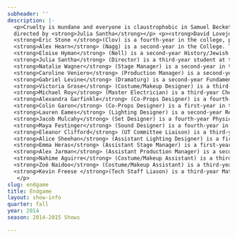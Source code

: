 ```yaml
---
subheader: ''
description: |-
  <p>Cruelty is mundane and everyone is claustrophobic in Samuel Beckett's <em>Endgame</em>, directed by Julia Santha.  A bare interior confines four humans, protecting them from a quiet apocalypse outside.  Language lacerates and longs in quick succession, as a game of minimums unfolds between the characters, each of them desperate for ways to pass their time.  Depression gives way to comedy gives way to more lust for life than you came with. </p><p>By <strong>Samuel Beckett</strong><br/>
  directed by <strong>Julia Santha</strong></p> <p><strong>David Lovejoy </strong>(Hamm) is a second-year, currently studying TAPS. This is his third production that he has worked on with UT; his previous roles in UT include Charles/First Lord/William in the 2013 production of <em>As You Like It</em> and Puck in the 2014 production of <em>A Midsummer Night’s Dream</em>. He is also a member of University of Chicago’s all male a cappella group Run for Cover.</p><p class="p1">
  <strong>Eric Stone </strong>(Clov) is a fourth-year in the college, performing in his first dramatic production for University Theater. He has performed with Off-Off Campus in such shows as <em>Beerfest at Tiffany's</em> and <em>Gold</em>, <em>Frankincense</em>, and <em>Myrhh-der: A Christ-mystery</em>.</p><p class="p1">
  <strong>Alex Hearn</strong> (Nagg) is a second-year in the College. This is his first UT mainstage. He has recently appeared in the TAPS Acting Studio <em>A Streetcar Named Desire</em> directed by Audrey Francis. He also performs with Commedia dell'Arte as Pulcinella and directed a workshop <em>The Still Alarm</em> last spring.</p><p class="p1">
  <strong>Eloise Hyman</strong> (Nell) is a second-year History/Jewish Studies major. Last year she was in <em>A Midsummer Night's Dream</em> and the fall quarter musical theater workshop called <em>Barely There</em>.</p><p class="p1">
  <strong>Julia Santha</strong> (Director) is a third-year student at the College, studying Theater and Performance Studies and Law, Letters and Society. Within UT, Julia has directed Sam Shepard's <em>Fool for Love</em>, a workshop of Act I of David Mamet's <em>Boston Marriage</em>, assistant directed Kenneth Lonergan's <em>This Is Our Youth</em>, assistant set designed for <em>Henry VI</em>, and assistant props designed for <em>The Hamletmachine</em>. Julia is so grateful for this opportunity and for everyone who has made it possible.</p> <p class="p1">
  <strong>Natalie Wagner</strong> (Stage Manager) is a second-year in the College majoring in Law, Letters, and Society with a minor in TAPS. She was the Assistant Stage Manager on <em>Hedda Gabler</em>, <em>Grey Gardens</em>, <em>Godspell</em>, and <em>Buried in Bughouse Square: A Studs Terkel Circus</em>; she also assistant set designed <em>Cabaret</em> and has participated in <em>Theater[24]</em> multiple times. She serves on UT's Student Committee. Outside of UT: props for The Club (Urban Stages); internships with New York International Fringe Festival and West Village Musical Theater Festival.</p><p class="p1">
  <strong>Caroline Veniero</strong> (Production Manager) is a second-year History major in the College. This is her first show as a production manager. She previously worked as an assistant production manager on the Spring 2014 Dean's Men production of <em>Much Ado About Nothing</em>.</p><p class="p1">
  <strong>Gabriel Levine</strong> (Dramaturg) is a second-year Fundamentals Major and Computational Neuroscience Minor in the College. Previous University Theatre credits: <em>The Hamletmachine</em>, <em>Godspell</em>, <em>New Work Week 2014</em>, and <em>Theater [24]</em>. Non-UT credits include <em>Red</em>, <em>Curtains</em>, and <em>Cymbeline</em>.</p> <p class="p1">
  <strong>Victoria Grose</strong> (Costume/Makeup Designer) is a third-year Biological Sciences major in the College. She has been involved in University Theatre since fall quarter her first year; previously costume designing <em>Cabaret</em>,<em> Fool for Love</em>, <em>High Art: Commedia presents Hamlet</em> and the <em>The Drowsy Chaperone</em>, and assistant costume designing <em>B-Side Studio</em>, <em>Hotel Nepenthe</em> and <em>The Glass Menagerie</em>.</p> <p class="p1">
  <strong>Michael Roy</strong> (Master Electrician) is a third-year Chemistry major. He has worked on team lights for several UT shows, including <em>Grey Gardens</em> (ALD) and the Dean's Men's productions of <em>A Midsummer Night's Dream</em> (ME) and <em>Much Ado About Nothing</em> (ALD).</p><p class="p1">
  <strong>Alexandra Garfinkle</strong> (Co-Props Designer) is a fourth-year Theater and Performance Studies major. She has trained at Black Box Acting Studio, serves on Committee and has garnered more than a dozen credits as a designer, dramaturg, and director. Currently, Garfinkle is the assistant director for <em>A Christmas Carol</em> at the Goodman Theatre and is directing University Theater's winter production of <em>Amadeus</em>.</p><p class="p1">
  <strong>Colin Garon</strong> (Co-Props Designer) is a first-year in the College tentatively planning to major in Linguistics. This is his first UT show. Recent acting/technical theatre work: <em>You Can't Take it With You</em>, <em>Rosencrantz and Guildenstern are Dead</em>, and <em>Macbeth</em>. </p><p class="p1">
  <strong>Lauren Eames</strong> (Lighting Designer) is a second-year Religious Studies Major. She has worked with UT for <em>Buried in Bughouse Square: A Studs Terkel Circus</em> (ME); <em>Godspell</em> (ME);<em> Fool For Love</em> (ME); <em>The Hamletmachine </em>(ALD).  She has also designed lights for UChicago MAYA and Le Vorris &amp; Vox. She is a curator for <em>Theater[24]</em> and a member of Student Tech Staff as Assistant North Campus Theater Manager.  She appears on stage with UChicago Commedia's ensemble as Pantalone.</p><p class="p1">
  <strong>Jacob Mulcahy</strong> (Set Designer) is a fourth-year Physics major. This is his first time as a lead designer for a UT show, but in the past he has worked as either an Assistant Set Designer or Master Carpenter on various shows, including <em>This Is Our Youth</em>, <em>The Merchant of Venice</em>, <em>Hedda Gabler</em>, <em>Godspell</em>, and <em>Sleuth</em>.</p><p class="p1">
  <strong>Maya Festinger</strong> (Sound Designer) is a fourth-year in the Romance Languages and Literatures department.  Having served as assistant sound designer for last year's <em>Fool for Love</em>.</p><p class="p1">
  <strong>Eleanor Clifford</strong> (UT Committee Liaison) is a third-year HIPS and TAPS major. She is the Treasurer of UT's Committee and has also acted in such UT shows as <em>Hedda Gabler</em> (Hedda), <em>Henry V</em> (Rutland), and <em>The Real Thing</em> (Annie). She currently performs with Le Vorris and Vox Circus. </p><p class="p1">
  <strong>Alice Sheehan</strong> (Assistant Lighting Designer) is a first-year, possible TAPS or International Studies major. This is her first UT show at the University of Chicago.</p><p class="p1">
  <strong>Emma Heras</strong> (Assistant Stage Manager) is a first-year hoping to major in Geophysical Sciences with a focus in Paleontology. This is her first time working on a production with University Theatre.</p><p class="p1">
  <strong>Alex Jarman</strong> (Assistant Production Manager) is a second-year in the College studying History and Political Science. Last spring he acted in <em>Cabaret</em> (Victor) and is now excited to take on his first staff role as the Assistant Production Manager.</p><p class="p1">
  <strong>Nahime Aguirre</strong> (Costume/Makeup Assistant) is a third-year studying Political Science in the college. This is her second time involved in a UT show, but the first time in technical staff.</p><p class="p1">
  <strong>Zoë Naidoo</strong> (Costume/Makeup Assistant) is a third-year studying Philosophy and Computer Science in the college. This is her first time involved in a UT production.</p><p class="p1">
  <strong>Kevin Freese </strong>(Tech Staff Liason) is a third-year Math and Computer Science major in the College. </p><p class="p2">
   </p>
slug: endgame
title: Endgame
layout: show-info
quarter: fall
year: 2014
season: 2014-2015 Shows

---
```

